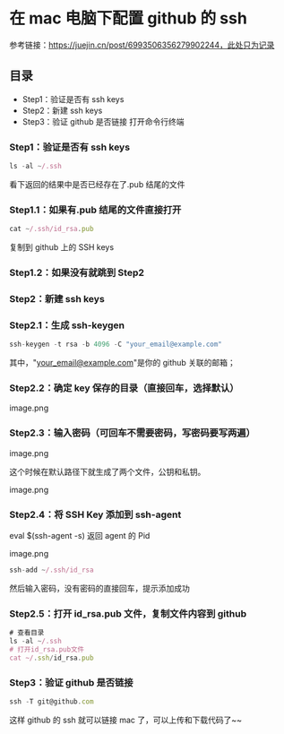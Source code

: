 # 在 mac 电脑下配置 github 的 ssh

参考链接：https://juejin.cn/post/6993506356279902244，此处只为记录

## 目录

- Step1：验证是否有 ssh keys
- Step2：新建 ssh keys
- Step3：验证 github 是否链接
  打开命令行终端

### Step1：验证是否有 ssh keys

```js
ls -al ~/.ssh
```

看下返回的结果中是否已经存在了.pub 结尾的文件

### Step1.1：如果有.pub 结尾的文件直接打开

```js
cat ~/.ssh/id_rsa.pub
```

复制到 github 上的 SSH keys

### Step1.2：如果没有就跳到 Step2

### Step2：新建 ssh keys

### Step2.1：生成 ssh-keygen

```js
ssh-keygen -t rsa -b 4096 -C "your_email@example.com"
```

其中，"your_email@example.com"是你的 github 关联的邮箱；

### Step2.2：确定 key 保存的目录（直接回车，选择默认）

image.png

### Step2.3：输入密码（可回车不需要密码，写密码要写两遍）

image.png

这个时候在默认路径下就生成了两个文件，公钥和私钥。

image.png

### Step2.4：将 SSH Key 添加到 ssh-agent

eval $(ssh-agent -s)
返回 agent 的 Pid

image.png

```js
ssh-add ~/.ssh/id_rsa
```

然后输入密码，没有密码的直接回车，提示添加成功

### Step2.5：打开 id_rsa.pub 文件，复制文件内容到 github

```js
# 查看目录
ls -al ~/.ssh
# 打开id_rsa.pub文件
cat ~/.ssh/id_rsa.pub
```

### Step3：验证 github 是否链接

```js
ssh -T git@github.com
```

这样 github 的 ssh 就可以链接 mac 了，可以上传和下载代码了~~

